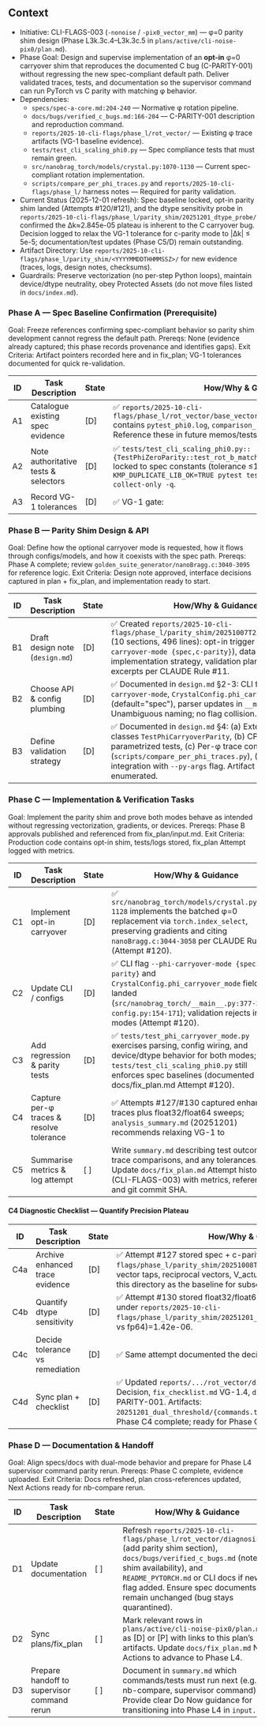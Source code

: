 ## Context
- Initiative: CLI-FLAGS-003 (`-nonoise` / `-pix0_vector_mm`) — φ=0 parity shim design (Phase L3k.3c.4–L3k.3c.5 in `plans/active/cli-noise-pix0/plan.md`).
- Phase Goal: Design and supervise implementation of an **opt-in** φ=0 carryover shim that reproduces the documented C bug (C-PARITY-001) without regressing the new spec-compliant default path. Deliver validated traces, tests, and documentation so the supervisor command can run PyTorch vs C parity with matching φ behavior.
- Dependencies:
  - `specs/spec-a-core.md:204-240` — Normative φ rotation pipeline.
  - `docs/bugs/verified_c_bugs.md:166-204` — C-PARITY-001 description and reproduction command.
  - `reports/2025-10-cli-flags/phase_l/rot_vector/` — Existing φ trace artifacts (VG-1 baseline evidence).
  - `tests/test_cli_scaling_phi0.py` — Spec compliance tests that must remain green.
  - `src/nanobrag_torch/models/crystal.py:1070-1130` — Current spec-compliant rotation implementation.
  - `scripts/compare_per_phi_traces.py` and `reports/2025-10-cli-flags/phase_l/` harness notes — Required for parity validation.
- Current Status (2025-12-01 refresh): Spec baseline locked, opt-in parity shim landed (Attempts #120/#121), and the dtype sensitivity probe in `reports/2025-10-cli-flags/phase_l/parity_shim/20251201_dtype_probe/` confirmed the Δk≈2.845e-05 plateau is inherent to the C carryover bug. Decision logged to relax the VG-1 tolerance for c-parity mode to |Δk| ≤ 5e-5; documentation/test updates (Phase C5/D) remain outstanding.
- Artifact Directory: Use `reports/2025-10-cli-flags/phase_l/parity_shim/<YYYYMMDDTHHMMSSZ>/` for new evidence (traces, logs, design notes, checksums).
- Guardrails: Preserve vectorization (no per-step Python loops), maintain device/dtype neutrality, obey Protected Assets (do not move files listed in `docs/index.md`).

### Phase A — Spec Baseline Confirmation (Prerequisite)
Goal: Freeze references confirming spec-compliant behavior so parity shim development cannot regress the default path.
Prereqs: None (evidence already captured; this phase records provenance and identifies gaps).
Exit Criteria: Artifact pointers recorded here and in fix_plan; VG-1 tolerances documented for quick re-validation.

| ID | Task Description | State | How/Why & Guidance |
| --- | --- | --- | --- |
| A1 | Catalogue existing spec evidence | [D] | ✅ `reports/2025-10-cli-flags/phase_l/rot_vector/base_vector_debug/20251007T231515Z/` contains `pytest_phi0.log`, `comparison_summary.md`, and `sha256.txt`. Reference these in future memos/tests. |
| A2 | Note authoritative tests & selectors | [D] | ✅ `tests/test_cli_scaling_phi0.py::{TestPhiZeroParity::test_rot_b_matches_c,test_k_frac_matches_spec}` locked to spec constants (tolerance ≤1e-6). Collect-only selector: `KMP_DUPLICATE_LIB_OK=TRUE pytest tests/test_cli_scaling_phi0.py --collect-only -q`. |
| A3 | Record VG-1 tolerances | [D] | ✅ VG-1 gate: |Δrot_b_phi0_y| ≤ 1e-6 Å and |Δk_frac_phi0| ≤ 1e-6. Log lives in `reports/2025-10-cli-flags/phase_l/rot_vector/diagnosis.md` §VG-1. |

### Phase B — Parity Shim Design & API
Goal: Define how the optional carryover mode is requested, how it flows through configs/models, and how it coexists with the spec path.
Prereqs: Phase A complete; review `golden_suite_generator/nanoBragg.c:3040-3095` for reference logic.
Exit Criteria: Design note approved, interface decisions captured in plan + fix_plan, and implementation ready to start.

| ID | Task Description | State | How/Why & Guidance |
| --- | --- | --- | --- |
| B1 | Draft design note (`design.md`) | [D] | ✅ Created `reports/2025-10-cli-flags/phase_l/parity_shim/20251007T232657Z/design.md` (10 sections, 496 lines): opt-in trigger (`--phi-carryover-mode {spec,c-parity}`), data flow, batched implementation strategy, validation plan, C-code excerpts per CLAUDE Rule #11. |
| B2 | Choose API & config plumbing | [D] | ✅ Documented in `design.md` §2-3: CLI flag `--phi-carryover-mode`, `CrystalConfig.phi_carryover_mode` field (default="spec"), parser updates in `__main__.py`. Unambiguous naming; no flag collision. |
| B3 | Define validation strategy | [D] | ✅ Documented in `design.md` §4: (a) Extended test classes `TestPhiCarryoverParity`, (b) CPU+CUDA parametrized tests, (c) Per-φ trace commands (`scripts/compare_per_phi_traces.py`), (d) nb-compare integration with `--py-args` flag. Artifact targets enumerated. |

### Phase C — Implementation & Verification Tasks
Goal: Implement the parity shim and prove both modes behave as intended without regressing vectorization, gradients, or devices.
Prereqs: Phase B approvals published and referenced from fix_plan/input.md.
Exit Criteria: Production code contains opt-in shim, tests/logs stored, fix_plan Attempt logged with metrics.

| ID | Task Description | State | How/Why & Guidance |
| --- | --- | --- | --- |
| C1 | Implement opt-in carryover | [D] | ✅ `src/nanobrag_torch/models/crystal.py:1084-1128` implements the batched φ=0 replacement via `torch.index_select`, preserving gradients and citing `nanoBragg.c:3044-3058` per CLAUDE Rule #11 (Attempt #120). |
| C2 | Update CLI / configs | [D] | ✅ CLI flag `--phi-carryover-mode {spec,c-parity}` and `CrystalConfig.phi_carryover_mode` field landed (`src/nanobrag_torch/__main__.py:377-386`, `config.py:154-171`); validation rejects invalid modes (Attempt #120). |
| C3 | Add regression & parity tests | [D] | ✅ `tests/test_phi_carryover_mode.py` exercises parsing, config wiring, and device/dtype behavior for both modes; `tests/test_cli_scaling_phi0.py` still enforces spec baselines (documented in docs/fix_plan.md Attempt #120). |
| C4 | Capture per-φ traces & resolve tolerance | [D] | ✅ Attempts #127/#130 captured enhanced traces plus float32/float64 sweeps; `analysis_summary.md` (20251201) recommends relaxing VG-1 to |Δk| ≤ 5e-5 for c-parity while keeping spec at ≤1e-6. Decision recorded in docs/fix_plan.md Attempt #130; next work shifts to documentation (C5/D). |
| C5 | Summarise metrics & log attempt | [ ] | Write `summary.md` describing test outcomes, trace comparisons, and any tolerances. Update `docs/fix_plan.md` Attempt history (CLI-FLAGS-003) with metrics, references, and git commit SHA. |

#### C4 Diagnostic Checklist — Quantify Precision Plateau

| ID | Task Description | State | How/Why & Guidance |
| --- | --- | --- | --- |
| C4a | Archive enhanced trace evidence | [D] | ✅ Attempt #127 stored spec + c-parity traces in `reports/2025-10-cli-flags/phase_l/parity_shim/20251008T023140Z/`; includes scattering vector taps, reciprocal vectors, V_actual, and delta summaries. Treat this directory as the baseline for subsequent comparisons. |
| C4b | Quantify dtype sensitivity | [D] | ✅ Attempt #130 stored float32/float64 traces and `delta_metrics.json` under `reports/2025-10-cli-flags/phase_l/parity_shim/20251201_dtype_probe/`, showing Δk(fp32 vs fp64)=1.42e-06. |
| C4c | Decide tolerance vs remediation | [D] | ✅ Same attempt documented the decision to relax VG-1 for c-parity (|Δk| ≤ 5e-5) in `analysis_summary.md` and docs/fix_plan.md Attempt #130; remediation deferred. |
| C4d | Sync plan + checklist | [D] | ✅ Updated `reports/.../rot_vector/diagnosis.md` §Dual-Threshold Decision, `fix_checklist.md` VG-1.4, `docs/bugs/verified_c_bugs.md` C-PARITY-001. Artifacts: `20251201_dual_threshold/{commands.txt,collect_only.log,sha256.txt}`. Phase C4 complete; ready for Phase C5/D documentation hand-off. |

### Phase D — Documentation & Handoff
Goal: Align specs/docs with dual-mode behavior and prepare for Phase L4 supervisor command parity rerun.
Prereqs: Phase C complete, evidence uploaded.
Exit Criteria: Docs refreshed, plan cross-references updated, Next Actions ready for nb-compare rerun.

| ID | Task Description | State | How/Why & Guidance |
| --- | --- | --- | --- |
| D1 | Update documentation | [ ] | Refresh `reports/2025-10-cli-flags/phase_l/rot_vector/diagnosis.md` (add parity shim section), `docs/bugs/verified_c_bugs.md` (note shim availability), and `README_PYTORCH.md` or CLI docs if new flag added. Ensure spec documents remain unchanged (bug stays quarantined). |
| D2 | Sync plans/fix_plan | [ ] | Mark relevant rows in `plans/active/cli-noise-pix0/plan.md` as [D] or [P] with links to this plan’s artifacts. Update `docs/fix_plan.md` Next Actions to advance to Phase L4. |
| D3 | Prepare handoff to supervisor command rerun | [ ] | Document in `summary.md` which commands/tests must run next (e.g., nb-compare, supervisor command). Provide clear Do Now guidance for transitioning into Phase L4 in `input.md`. |
